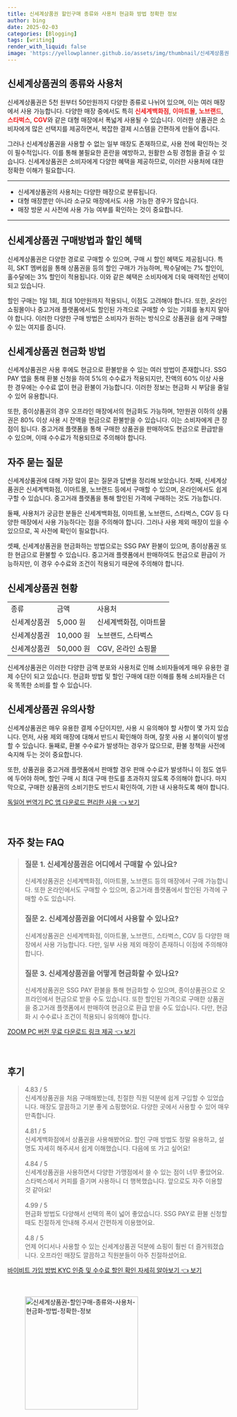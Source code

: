 ```yaml
---
title: 신세계상품권 할인구매 종류와 사용처 현금화 방법 정확한 정보
author: bing
date: 2025-02-03
categories: [Blogging]
tags: [writing]
render_with_liquid: false
image: 'https://yellowplanner.github.io/assets/img/thumbnail/신세계상품권-할인구매-종류와-사용처-현금화-방법-정확한-정보.webp'
---
```



<h2 id='신세계상품권_종류와_사용처'>신세계상품권의 종류와 사용처</h2>

<p>신세계상품권은 5천 원부터 50만원까지 다양한 종류로 나뉘어 있으며, 이는 여러 매장에서 사용 가능합니다. 다양한 매장 중에서도 특히 <b><span style="color: #ee2323;">신세계백화점</span></b>, <b><span style="color: #ee2323;">이마트몰</span></b>, <b><span style="color: #ee2323;">노브랜드</span></b>, <b><span style="color: #ee2323;">스타벅스</span></b>, <b><span style="color: #ee2323;">CGV</span></b>와 같은 대형 매장에서 폭넓게 사용될 수 있습니다. 이러한 상품권은 소비자에게 많은 선택지를 제공하면서, 복잡한 결제 시스템을 간편하게 만들어 줍니다. </p>

<p>그러나 신세계상품권을 사용할 수 없는 일부 매장도 존재하므로, 사용 전에 확인하는 것이 필수적입니다. 이를 통해 불필요한 혼란을 예방하고, 원활한 쇼핑 경험을 즐길 수 있습니다. 신세계상품권은 소비자에게 다양한 혜택을 제공하므로, 이러한 사용처에 대한 정확한 이해가 필요합니다.</p>

<hr />

<ul>
    <li>신세계상품권의 사용처는 다양한 매장으로 분류됩니다.</li>
    <li>대형 매장뿐만 아니라 소규모 매장에서도 사용 가능한 경우가 많습니다.</li>
    <li>매장 방문 시 사전에 사용 가능 여부를 확인하는 것이 중요합니다.</li>
</ul>

<hr />

<h2 id='신세계상품권_구매방법과_할인혜택'>신세계상품권 구매방법과 할인 혜택</h2>

<p>신세계상품권은 다양한 경로로 구매할 수 있으며, 구매 시 할인 혜택도 제공됩니다. 특히, SKT 멤버쉽을 통해 상품권을 등의 할인 구매가 가능하며, 짝수달에는 7% 할인이, 홀수달에는 3% 할인이 적용됩니다. 이와 같은 혜택은 소비자에게 더욱 매력적인 선택이 되고 있습니다.</p>

<p>할인 구매는 1일 1회, 최대 10만원까지 적용되니, 이점도 고려해야 합니다. 또한, 온라인 쇼핑몰이나 중고거래 플랫폼에서도 할인된 가격으로 구매할 수 있는 기회를 놓치지 말아야 합니다. 이러한 다양한 구매 방법은 소비자가 원하는 방식으로 상품권을 쉽게 구매할 수 있는 여지를 줍니다.</p>

<h2 id='신세계상품권_현금화_방법'>신세계상품권 현금화 방법</h2>

<p>신세계상품권은 사용 후에도 현금으로 환불받을 수 있는 여러 방법이 존재합니다. SSG PAY 앱을 통해 환불 신청을 하여 5%의 수수료가 적용되지만, 잔액의 60% 이상 사용한 경우에는 수수료 없이 현금 환불이 가능합니다. 이러한 정보는 현금화 시 부담을 줄일 수 있어 유용합니다.</p>

<p>또한, 종이상품권의 경우 오프라인 매장에서의 현금화도 가능하며, 1만원권 이하의 상품권은 80% 이상 사용 시 잔액을 현금으로 환불받을 수 있습니다. 이는 소비자에게 큰 장점이 됩니다. 중고거래 플랫폼을 통해 구매한 상품권을 판매하여도 현금으로 환급받을 수 있으며, 이때 수수료가 적용되므로 주의해야 합니다.</p>

<h2 id='자주_묻는_질문'>자주 묻는 질문</h2>

<p>신세계상품권에 대해 가장 많이 묻는 질문과 답변을 정리해 보았습니다. 첫째, 신세계상품권은 신세계백화점, 이마트몰, 노브랜드 등에서 구매할 수 있으며, 온라인에서도 쉽게 구할 수 있습니다. 중고거래 플랫폼을 통해 할인된 가격에 구매하는 것도 가능합니다.</p>

<p>둘째, 사용처가 궁금한 분들은 신세계백화점, 이마트몰, 노브랜드, 스타벅스, CGV 등 다양한 매장에서 사용 가능하다는 점을 주의해야 합니다. 그러나 사용 제외 매장이 있을 수 있으므로, 꼭 사전에 확인이 필요합니다.</p>

<p>셋째, 신세계상품권을 현금화하는 방법으로는 SSG PAY 환불이 있으며, 종이상품권 또한 현금으로 환불할 수 있습니다. 중고거래 플랫폼에서 판매하여도 현금으로 환급이 가능하지만, 이 경우 수수료와 조건이 적용되기 때문에 주의해야 합니다.</p>

<h2 id='신세계상품권_현황'>신세계상품권 현황</h2>

<table>
    <tr>
        <td>종류</td>
        <td>금액</td>
        <td>사용처</td>
    </tr>
    <tr>
        <td>신세계상품권</td>
        <td>5,000 원</td>
        <td>신세계백화점, 이마트몰</td>
    </tr>
    <tr>
        <td>신세계상품권</td>
        <td>10,000 원</td>
        <td>노브랜드, 스타벅스</td>
    </tr>
    <tr>
        <td>신세계상품권</td>
        <td>50,000 원</td>
        <td>CGV, 온라인 쇼핑몰</td>
    </tr>
</table>

<p>신세계상품권은 이러한 다양한 금액 분포와 사용처로 인해 소비자들에게 매우 유용한 결제 수단이 되고 있습니다. 현금화 방법 및 할인 구매에 대한 이해를 통해 소비자들은 더욱 똑똑한 소비를 할 수 있습니다.</p>

<h2 id='신세계상품권_유의사항'>신세계상품권 유의사항</h2>

<p>신세계상품권은 매우 유용한 결제 수단이지만, 사용 시 유의해야 할 사항이 몇 가지 있습니다. 먼저, 사용 제외 매장에 대해서 반드시 확인해야 하며, 잘못 사용 시 불이익이 발생할 수 있습니다. 둘째로, 환불 수수료가 발생하는 경우가 많으므로, 환불 정책을 사전에 숙지해 두는 것이 중요합니다.</p>

<p>또한, 상품권을 중고거래 플랫폼에서 판매할 경우 판매 수수료가 발생하니 이 점도 염두에 두어야 하며, 할인 구매 시 최대 구매 한도를 초과하지 않도록 주의해야 합니다. 마지막으로, 구매한 상품권의 소비기한도 반드시 확인하여, 기한 내 사용하도록 해야 합니다.</p>


<p><a class="click-button" title="독일어 번역기 PC 앱 다운로드 편리한 사용" href="https://yellowplanner.github.io/posts/%EB%8F%85%EC%9D%BC%EC%96%B4-%EB%B2%88%EC%97%AD%EA%B8%B0-PC-%EC%95%B1-%EB%8B%A4%EC%9A%B4%EB%A1%9C%EB%93%9C-%ED%8E%B8%EB%A6%AC%ED%95%9C-%EC%82%AC%EC%9A%A9/" rel="dofollow">독일어 번역기 PC 앱 다운로드 편리한 사용 👈 보기</a></p><br>
<h2 id='자주_찾는_FAQ'>자주 찾는 FAQ</h2>
<div itemscope="" itemtype="https://schema.org/FAQPage"> 
<blockquote> 
<div itemscope="" itemprop="mainEntity" itemtype="https://schema.org/Question"> 
<h3 itemprop="name">질문 1. 신세계상품권은 어디에서 구매할 수 있나요?</h3> 
<div itemscope="" itemprop="acceptedAnswer" itemtype="https://schema.org/Answer"> 
<span itemprop="text"> 
<p>신세계상품권은 신세계백화점, 이마트몰, 노브랜드 등의 매장에서 구매 가능합니다. 또한 온라인에서도 구매할 수 있으며, 중고거래 플랫폼에서 할인된 가격에 구매할 수도 있습니다.</p> 
</span> 
</div> 
</div> 
<div itemscope="" itemprop="mainEntity" itemtype="https://schema.org/Question"> 
<h3 itemprop="name">질문 2. 신세계상품권을 어디에서 사용할 수 있나요?</h3> 
<div itemscope="" itemprop="acceptedAnswer" itemtype="https://schema.org/Answer"> 
<span itemprop="text"> 
<p>신세계상품권은 신세계백화점, 이마트몰, 노브랜드, 스타벅스, CGV 등 다양한 매장에서 사용 가능합니다. 다만, 일부 사용 제외 매장이 존재하니 이점에 주의해야 합니다.</p> 
</span> 
</div> 
</div> 
<div itemscope="" itemprop="mainEntity" itemtype="https://schema.org/Question"> 
<h3 itemprop="name">질문 3. 신세계상품권을 어떻게 현금화할 수 있나요?</h3> 
<div itemscope="" itemprop="acceptedAnswer" itemtype="https://schema.org/Answer"> 
<span itemprop="text"> 
<p>신세계상품권은 SSG PAY 환불을 통해 현금화할 수 있으며, 종이상품권으로 오프라인에서 현금으로 받을 수도 있습니다. 또한 할인된 가격으로 구매한 상품권을 중고거래 플랫폼에서 판매하여 현금으로 환급 받을 수도 있습니다. 다만, 현금화 시 수수료나 조건이 적용되니 유의해야 합니다.</p> 
</span> 
</div> 
</div> 
</blockquote> 
</div>
<p><a class="click-button" title="ZOOM PC 버전 무료 다운로드 링크 제공" href="https://yellowplanner.github.io/posts/ZOOM-PC-%EB%B2%84%EC%A0%84-%EB%AC%B4%EB%A3%8C-%EB%8B%A4%EC%9A%B4%EB%A1%9C%EB%93%9C-%EB%A7%81%ED%81%AC-%EC%A0%9C%EA%B3%B5/" rel="dofollow">ZOOM PC 버전 무료 다운로드 링크 제공 👈 보기</a></p><br>
<h2 id='후기'>후기</h2>
<div itemscope itemtype="https://schema.org/Product">
  <blockquote>
  <div itemprop="review" itemscope itemtype="https://schema.org/Review">
      <div itemprop="reviewRating" itemscope itemtype="https://schema.org/Rating"> <span itemprop="ratingValue">4.83</span> / <span itemprop="bestRating">5</span> </div>
      <span itemprop="reviewBody">신세계상품권을 처음 구매해봤는데, 친절한 직원 덕분에 쉽게 구입할 수 있었습니다. 매장도 깔끔하고 기분 좋게 쇼핑했어요. 다양한 곳에서 사용할 수 있어 매우 만족합니다.</span>
  </div>
  <br>
  <div itemprop="review" itemscope itemtype="https://schema.org/Review">
      <div itemprop="reviewRating" itemscope itemtype="https://schema.org/Rating"> <span itemprop="ratingValue">4.81</span> / <span itemprop="bestRating">5</span> </div>
      <span itemprop="reviewBody">신세계백화점에서 상품권을 사용해봤어요. 할인 구매 방법도 정말 유용하고, 설명도 자세히 해주셔서 쉽게 이해했습니다. 다음에 또 가고 싶어요!</span>
  </div>
  <br>
  <div itemprop="review" itemscope itemtype="https://schema.org/Review">
      <div itemprop="reviewRating" itemscope itemtype="https://schema.org/Rating"> <span itemprop="ratingValue">4.84</span> / <span itemprop="bestRating">5</span> </div>
      <span itemprop="reviewBody">신세계상품권을 사용하면서 다양한 가맹점에서 쓸 수 있는 점이 너무 좋았어요. 스타벅스에서 커피를 즐기며 사용하니 더 행복했습니다. 앞으로도 자주 이용할 것 같아요!</span>
  </div>
  <br>
  <div itemprop="review" itemscope itemtype="https://schema.org/Review">
      <div itemprop="reviewRating" itemscope itemtype="https://schema.org/Rating"> <span itemprop="ratingValue">4.99</span> / <span itemprop="bestRating">5</span> </div>
      <span itemprop="reviewBody">현금화 방법도 다양해서 선택의 폭이 넓어 좋았습니다. SSG PAY로 환불 신청할 때도 친절하게 안내해 주셔서 간편하게 이용했어요.</span>
  </div>
  <br>
  <div itemprop="review" itemscope itemtype="https://schema.org/Review">
      <div itemprop="reviewRating" itemscope itemtype="https://schema.org/Rating"> <span itemprop="ratingValue">4.8</span> / <span itemprop="bestRating">5</span> </div>
      <span itemprop="reviewBody">언제 어디서나 사용할 수 있는 신세계상품권 덕분에 쇼핑이 훨씬 더 즐거워졌습니다. 오프라인 매장도 깔끔하고 직원분들이 아주 친절하셨어요.</span>
  </div>
  </blockquote>
</div>
<p><a class="click-button" title="바이비트 가입 방법 KYC 인증 및 수수료 할인 확인 자세히 알아보기" href="https://yellowplanner.github.io/posts/%EB%B0%94%EC%9D%B4%EB%B9%84%ED%8A%B8-%EA%B0%80%EC%9E%85-%EB%B0%A9%EB%B2%95-KYC-%EC%9D%B8%EC%A6%9D-%EB%B0%8F-%EC%88%98%EC%88%98%EB%A3%8C-%ED%95%A0%EC%9D%B8-%ED%99%95%EC%9D%B8-%EC%9E%90%EC%84%B8%ED%9E%88-%EC%95%8C%EC%95%84%EB%B3%B4%EA%B8%B0/" rel="dofollow">바이비트 가입 방법 KYC 인증 및 수수료 할인 확인 자세히 알아보기 👈 보기</a></p><br>
<figure class="image"><img src="https://yellowplanner.github.io/assets/img/thumbnail/신세계상품권-할인구매-종류와-사용처-현금화-방법-정확한-정보.webp" alt="신세계상품권-할인구매-종류와-사용처-현금화-방법-정확한-정보" width="256" height="256"></figure>
